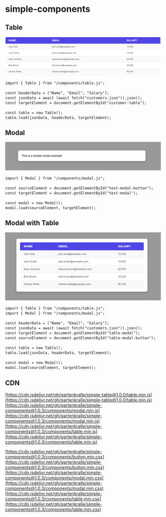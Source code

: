 # simple-components

## Table

![Class diagram](table.png)

```
import { Table } from "/components/table.js";

const headerData = ["Name", "Email", "Salary"];
const jsonData = await (await fetch("customers.json")).json();
const targetElement = document.getElementById("customer-table");

const table = new Table();
table.load(jsonData, headerData, targetElement);
```

## Modal

![Class diagram](modal.png)

```
import { Modal } from "/components/modal.js";

const sourceElement = document.getElementById("text-modal-button");
const targetElement = document.getElementById("text-modal");

const modal = new Modal();
modal.load(sourceElement, targetElement);
```

## Modal with Table

![Class diagram](modal-with-table.png)

```
import { Table } from "/components/table.js";
import { Modal } from "/components/modal.js";

const headerData = ["Name", "Email", "Salary"];
const jsonData = await (await fetch("customers.json")).json();
const targetElement = document.getElementById("table-modal");
const sourceElement = document.getElementById("table-modal-button");

const table = new Table();
table.load(jsonData, headerData, targetElement);

const modal = new Modal();
modal.load(sourceElement, targetElement);
```

## CDN

[https://cdn.jsdelivr.net/gh/gartenkralle/simple-table@1.0.0/table.min.js](https://cdn.jsdelivr.net/gh/gartenkralle/simple-table@1.0.0/table.min.js)
[https://cdn.jsdelivr.net/gh/gartenkralle/simple-components@1.0.3/components/modal.min.js](https://cdn.jsdelivr.net/gh/gartenkralle/simple-components@1.0.3/components/modal.min.js)
[https://cdn.jsdelivr.net/gh/gartenkralle/simple-components@1.0.3/components/table.min.js](https://cdn.jsdelivr.net/gh/gartenkralle/simple-components@1.0.3/components/table.min.js)

[https://cdn.jsdelivr.net/gh/gartenkralle/simple-components@1.0.3/components/button.min.css](https://cdn.jsdelivr.net/gh/gartenkralle/simple-components@1.0.3/components/button.min.css)
[https://cdn.jsdelivr.net/gh/gartenkralle/simple-components@1.0.3/components/modal.min.css](https://cdn.jsdelivr.net/gh/gartenkralle/simple-components@1.0.3/components/modal.min.css)
[https://cdn.jsdelivr.net/gh/gartenkralle/simple-components@1.0.3/components/table.min.css](https://cdn.jsdelivr.net/gh/gartenkralle/simple-components@1.0.3/components/table.min.css)
